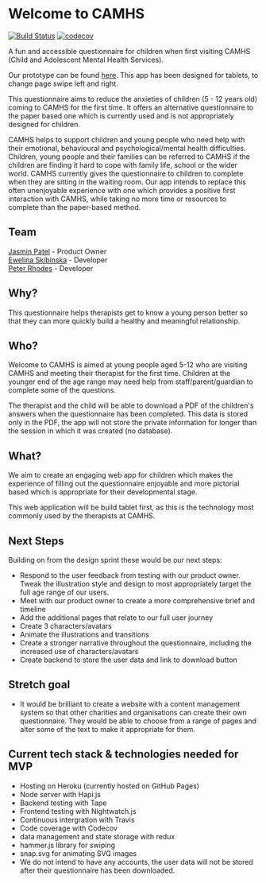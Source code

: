 # Welcome to CAMHS

[![Build Status](https://travis-ci.org/CYPIAPT-LNDSE/welcome-to-camhs.svg?branch=master)](https://travis-ci.org/CYPIAPT-LNDSE/welcome-to-camhs)
[![codecov](https://codecov.io/gh/CYPIAPT-LNDSE/welcome-to-camhs/branch/master/graph/badge.svg)](https://codecov.io/gh/CYPIAPT-LNDSE/welcome-to-camhs)


A fun and accessible questionnaire for children when first visiting CAMHS (Child and Adolescent Mental Health Services).

Our prototype can be found [here](https://cypiapt-lndse.github.io/welcome-to-camhs/). This app has been designed for tablets, to change page swipe left and right.

This questionnaire aims to reduce the anxieties of children (5 - 12 years old) coming to CAMHS for the first time. It offers an alternative questionnaire to the paper based one which is currently used and is not appropriately designed for children.

CAMHS helps to support children and young people who need help with their emotional, behavioural and psychological/mental health difficulties. Children, young people and their families can be referred to CAMHS if the children are finding it hard to cope with family life, school or the wider world. CAMHS currently gives the questionnaire to children to complete when they are sitting in the waiting room. Our app intends to replace this often unenjoyable experience with one which provides a positive first interaction with CAMHS, while taking no more time or resources to complete than the paper-based method.

## Team
[Jasmin Patel](https://github.com/Jasminpatel1) - Product Owner <br>
[Ewelina Skibinska](https://github.com/skibinska) - Developer <br>
[Peter Rhodes](https://github.com/rhodespeter) - Developer

## Why?

This questionnaire helps therapists get to know a young person better so that they can more quickly build a healthy and meaningful relationship.

## Who?

Welcome to CAMHS is aimed at young people aged 5-12 who are visiting CAMHS and meeting their therapist for the first time.
Children at the younger end of the age range may need help from staff/parent/guardian to complete some of the questions.

The therapist and the child will be able to download a PDF of the children's answers when the questionnaire has been completed. This data is stored only in the PDF, the app will not store the private information for longer than the session in which it was created (no database).  

## What?

We aim to create an engaging web app for children which makes the experience of filling out the questionnaire enjoyable and more pictorial based which is appropriate for their developmental stage.

This web application will be build tablet first, as this is the technology most commonly used by the therapists at CAMHS.

## Next Steps

Building on from the design sprint these would be our next steps:
 - Respond to the user feedback from testing with our product owner. Tweak the illustration style and design to most appropriately target the full age range of our users.
 - Meet with our product owner to create a more comprehensive brief and timeline
 - Add the additional pages that relate to our full user journey
 - Create 3 characters/avatars
 - Animate the illustrations and transitions
 - Create a stronger narrative throughout the questionnaire, including the increased use of characters/avatars
 - Create backend to store the user data and link to download button

## Stretch goal
 - It would be brilliant to create a website with a content management system so that other charities and organisations can create their own questionnaire. They would be able to choose from a range of pages and alter some of the text to make it appropriate for them.

## Current tech stack & technologies needed for MVP
- Hosting on Heroku (currently hosted on GitHub Pages)
- Node server with Hapi.js
- Backend testing with Tape
- Frontend testing with Nightwatch.js
- Continuous intergration with Travis
- Code coverage with Codecov
- data management and state storage with redux
- hammer.js library for swiping
- snap.svg for animating SVG images
- We do not intend to have any accounts, the user data will not be stored after their questionnaire has been downloaded.
